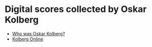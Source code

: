 # Digital scores collected by Oskar Kolberg

* [Who was Oskar Kolberg?](https://culture.pl/en/article/who-was-oskar-kolberg)
* [Kolberg Online](https://kolberg.ispan.pl)

  
